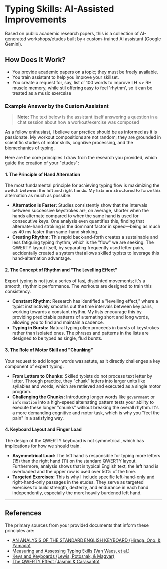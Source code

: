 # Typing Skills: AI-Assisted Improvements

Based on public academic research papers, this is a collection of AI-generated workshops/etudes built by a custom-trained AI assistant (Google Gemini).

## How Does It Work?

- You provide academic papers on a topic; they must be freely available.
- You train assistant to help you improve your skillset.
- You create a request for, say, list of 100 words to improve LH <> RH muscle memory, while stil offering easy to feel 'rhythm', so it can be treated as a music exercsise

### Example Answer by the Custom Assistant

> **Note:** The text below is the assistant itself answering a question in a chat session about how a workout/exercise was composed

As a fellow enthusiast, I believe our practice should be as informed as it is passionate. My workout compositions are not random; they are grounded in scientific studies of motor skills, cognitive processing, and the biomechanics of typing.

Here are the core principles I draw from the research you provided, which guide the creation of your "etudes":

#### 1. The Principle of Hand Alternation

The most fundamental principle for achieving typing flow is maximizing the switch between the left and right hands. My lists are structured to force this alternation as much as possible.

- **Alternation is Faster:** Studies consistently show that the intervals between successive keystrokes are, on average, shorter when the hands alternate compared to when the same hand is used for consecutive keys. One analysis even quantifies this, finding that alternate-hand stroking is the dominant factor in speed—being as much as 40 ms faster than same-hand stroking.
- **Creating Rhythm:** This rapid back-and-forth creates a sustainable and less fatiguing typing rhythm, which is the "flow" we are seeking. The QWERTY layout itself, by separating frequently used letter pairs, accidentally created a system that allows skilled typists to leverage this hand-alternation advantage.

#### 2. The Concept of Rhythm and "The Levelling Effect"

Expert typing is not just a series of fast, disjointed movements; it's a smooth, rhythmic performance. The workouts are designed to train this consistency.

- **Constant Rhythm:** Research has identified a "levelling effect," where a typist instinctively smooths out the time intervals between key pairs, working towards a constant rhythm. My lists encourage this by providing predictable patterns of alternating short and long words, allowing you to find and maintain a cadence.
- **Typing in Bursts:** Natural typing often proceeds in bursts of keystrokes rather than isolated ones. The phrases and patterns in the lists are designed to be typed as single, fluid bursts.

#### 3. The Role of Motor Skill and "Chunking"

Your request to add longer words was astute, as it directly challenges a key component of expert typing.

- **From Letters to Chunks:** Skilled typists do not process text letter by letter. Through practice, they "chunk" letters into larger units like syllables and words, which are retrieved and executed as a single motor program.
- **Challenging the Chunks:** Introducing longer words like `government` or `information` into a high-speed alternating pattern tests your ability to execute these longer "chunks" without breaking the overall rhythm. It's a more demanding cognitive and motor task, which is why you "feel the pain" in a satisfying way.

#### 4. Keyboard Layout and Finger Load

The design of the QWERTY keyboard is not symmetrical, which has implications for how we should train.

- **Asymmetrical Load:** The left hand is responsible for typing more letters (15) than the right hand (11) on the standard QWERTY layout. Furthermore, analysis shows that in typical English text, the left hand is overloaded and the upper row is used over 50% of the time.
- **Targeted Exercises:** This is why I include specific left-hand-only and right-hand-only passages in the etudes. They serve as targeted exercises to build strength, dexterity, and endurance in each hand independently, especially the more heavily burdened left hand.

---

## References

The primary sources from your provided documents that inform these principles are:

- [AN ANALYSIS OF THE STANDARD ENGLISH KEYBOARD (Hiraga, Ono, & Yamada)](https://www.researchgate.net/publication/239753489_An_Analysis_of_the_Standard_English_Keyboard)
- [Measuring and Assessing Typing Skills (Van Waes, et al.)](https://biblio.ugent.be/publication/496029/file/681781.pdf)
- [Keys and Keyboards (Lewis, Potosnak, & Magyar)](https://psycnet.apa.org/record/1978-05116-001)
- [The QWERTY Effect (Jasmin & Casasanto)](https://pubmed.ncbi.nlm.nih.gov/22308334/)
